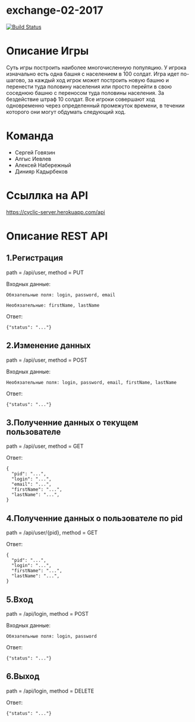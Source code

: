 # exchange-02-2017
[![Build Status](https://travis-ci.org/algys/exchange-02-2017.svg?branch=dev)](https://travis-ci.org/algys/exchange-02-2017)

# Описание Игры
Суть игры построить наиболее многочисленную популяцию.
У игрока изначально есть одна башня с населением в 100 солдат.
Игра идет по-шагово, за каждый ход игрок может построить новую башню и перенести туда половину населения или просто перейти в свою соседнюю башню с переносом туда половины населения. За бездействие штраф 10 солдат. 
Все игроки совершают ход одновременно через определенный промежуток времени, в течении которого они могут обдумать следующий ход.

# Команда
* Сергей Говязин
* Алгыс Иевлев
* Алексей Набережный
* Динияр Кадырбеков

# Ссыллка на API
  https://cyclic-server.herokuapp.com/api

# Описание REST API

## 1.Регистрация

  path = /api/user, method = PUT
  
  Входных данные: 
  
    Обязательные поля: login, password, email
    
    Необязательные: firstName, lastName
           
  Ответ:
    
    {"status": "..."}
    
## 2.Изменение данных

  path = /api/user, method = POST
  
  Входных данные: 
    
    Необязательные поля: login, password, email, firstName, lastName
       
  Ответ:
    
    {"status": "..."}
    
## 3.Полученние данных о текущем пользователе

  path = /api/user, method = GET
  
  Ответ:
    
    {
      "pid": "...",
      "login": "...",
      "email": "...",
      "firstName": "...",
      "lastName": "...",
    }
    
## 4.Полученние данных о пользователе по pid

  path = /api/user/{pid}, method = GET
       
  Ответ:
    
    {
      "pid": "...",
      "login": "...",
      "firstName": "...",
      "lastName": "...",
    }
    
## 5.Вход

  path = /api/login, method = POST
  
  Входных данные: 
    
    Обязательные поля: login, password
   
  Ответ:
    
    {"status": "..."}
    
## 6.Выход

  path = /api/login, method = DELETE
   
  Ответ:
    
    {"status": "..."}





